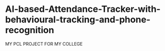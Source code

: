 # AI-based-Attendance-Tracker-with-behavioural-tracking-and-phone-recognition
MY PCL PROJECT FOR MY COLLEGE
